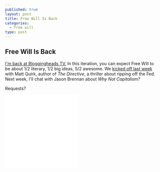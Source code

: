 ```yaml
---
published: true
layout: post
title: Free Will Is Back
categories: 
  - free will
type: post
---
```


## Free Will Is Back

[I'm back at Bloggingheads TV.](http://bloggingheads.tv/videos/29813) In this iteration, you can expect Free Will to be about 1/2 literary, 1/2 big ideas, 5/2 awesome. We [kicked off last week](http://bloggingheads.tv/videos/29813) with Matt Quirk, author of _The Directive_, a thriller about ripping off the Fed. Next week, I'll chat with Jason Brennan about _Why Not Capitalism?_ 

Requests? 

<iframe style="width:120px;height:240px;" marginwidth="0" marginheight="0" scrolling="no" frameborder="0" src="//ws-na.amazon-adsystem.com/widgets/q?ServiceVersion=20070822&OneJS=1&Operation=GetAdHtml&MarketPlace=US&source=ss&ref=ss_til&ad_type=product_link&tracking_id=theflybottle-20&marketplace=amazon&region=US&placement=0316198641&asins=0316198641&linkId=UP2HJ3JCXMKRYZID&show_border=true&link_opens_in_new_window=true">
</iframe><iframe style="width:120px;height:240px;" marginwidth="0" marginheight="0" scrolling="no" frameborder="0" src="//ws-na.amazon-adsystem.com/widgets/q?ServiceVersion=20070822&OneJS=1&Operation=GetAdHtml&MarketPlace=US&source=ss&ref=ss_til&ad_type=product_link&tracking_id=theflybottle-20&marketplace=amazon&region=US&placement=B00KT8WN4E&asins=B00KT8WN4E&linkId=7WKYJOB252FUIV6S&show_border=true&link_opens_in_new_window=true">
</iframe>